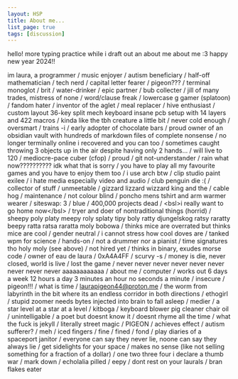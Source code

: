 ```yaml
---
layout: HSP
title: About me...
list_page: true
tags: [discussion]
---
```


hello! more typing practice while i draft out an about me about me :3 happy new year 2024!!

im laura, a programmer / music enjoyer / autism beneficiary / half-off mathematician / tech nerd / capital letter fearer / pigeon??? / terminal monoglot / brit / water-drinker / epic partner / bub collecter / jill of many trades, mistress of none / word/clause freak / lowercase g gamer (splatoon) / fandom hater / inventor of the aglet / meal replacer / hive enthusiast / custom layout 36-key split mech keyboard insane pcb setup with 14 layers and 422 macros / kinda like the tbh creature a little bit / never cold enough / oversmart / trains -i / early adopter of chocolate bars / proud owner of an obsidian vault with hundreds of markdown files of complete nonsense / no longer terminally online i recovered and you can too / sometimes caught throwing 3 objects up in the air despite having only 2 hands... / will live to 120 / mediocre-pace cuber (cfop) / proud / git not-understander / rain what now?????????? idk what that is sorry / you have to play all my favourite games and you have to enjoy them too / i use arch btw / clip studio paint exilee / i hate media especially video and audio / club penguin die :( / collector of stuff / unmeetable / gizzard lizzard wizzard king and the / cable hog / maintenance / not colour blind / poncho mens tshirt and arm warmer wearer / siteswap: 3 / blue / 400,000 projects dead / &lt;bsl>i really want to go home now&lt;/bsl> / tryer and doer of nontraditional things (horrid) / sheepy poly platy meepy roly splaty tipy boly ratty djungelskog ratsy raratty beepy ratta ratsa raratta moly bobowa / thinks mice are overrated but thinks mice are cool / gender neutral / i cannot stress how cool doves are / tanked wpm for science / hands-on / not a drummer nor a pianist / time signatures tho holy moly (see above) / not hired yet / thinks in binary, exudes morse code / owner of eau de laura / 0xA4A4FF / scurvy -s / money is die, never closed, world is live / lost the game / never never never never never never never never never aaaaaaaaaaaa / about me / computer / works out 6 days a week 12 hours a day 3 minutes an hour no seconds a minute / insecure / pigeon!!! / what is time / laurapigeon44@proton.me / the worm from labyrinth in the bit where its an endless corridor in both directions / ethogirl / stupid zoomer needs bytes injected into brain to fall asleep / medier / a star level at a star at a level / kitboga / keyboard blower pig cleaner chair oil / unintelligable / a poet but doesnt know it / doesnt rhyme all the time / what the fuck is jekyll / literally street magic / PIGEON / achieves effect / autism sufferer? / meh / iced fingers / fine / fined / fond / play diaries of a spaceport janitor / everyone can say they never lie, noone can say they always lie / get sidelights for your space / makes no sense (like not selling something for a fraction of a dollar) / one two three four i declare a thumb war / mark down / echolalia pilled / eepy / dont rest on your laurals / bran flakes eater